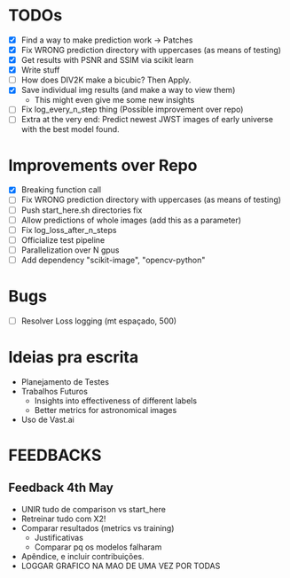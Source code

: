 # TODOs
- [X] Find a way to make prediction work -> Patches
- [X] Fix WRONG prediction directory with uppercases (as means of testing)
- [X] Get results with PSNR and SSIM via scikit learn
- [X] Write stuff
- [ ] How does DIV2K make a bicubic? Then Apply.
- [X] Save individual img results (and make a way to view them)
    - This might even give me some new insights
- [ ] Fix log_every_n_step thing (Possible improvement over repo)
- [ ] Extra at the very end: Predict newest JWST images of early universe with the best model found.

# Improvements over Repo
- [X] Breaking function call
- [ ] Fix WRONG prediction directory with uppercases (as means of testing)
- [ ] Push start_here.sh directories fix
- [ ] Allow predictions of whole images (add this as a parameter)
- [ ] Fix log_loss_after_n_steps
- [ ] Officialize test pipeline
- [ ] Parallelization over N gpus
- [ ] Add dependency "scikit-image", "opencv-python"

# Bugs
- [ ] Resolver Loss logging (mt espaçado, 500)

# Ideias pra escrita
- Planejamento de Testes
- Trabalhos Futuros
    - Insights into effectiveness of different labels
    - Better metrics for astronomical images
- Uso de Vast.ai

# FEEDBACKS
## Feedback 4th May
- UNIR tudo de comparison vs start_here
- Retreinar tudo com X2!
- Comparar resultados (metrics vs training)
    - Justificativas
    - Comparar pq os modelos falharam
- Apêndice, e incluir contribuições.
- LOGGAR GRAFICO NA MAO DE UMA VEZ POR TODAS